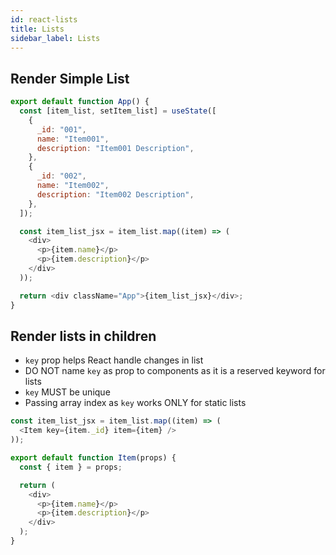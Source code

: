 ```yaml
---
id: react-lists
title: Lists
sidebar_label: Lists
---
```


## Render Simple List

```js filename="App.js"
export default function App() {
  const [item_list, setItem_list] = useState([
    {
      _id: "001",
      name: "Item001",
      description: "Item001 Description",
    },
    {
      _id: "002",
      name: "Item002",
      description: "Item002 Description",
    },
  ]);

  const item_list_jsx = item_list.map((item) => (
    <div>
      <p>{item.name}</p>
      <p>{item.description}</p>
    </div>
  ));

  return <div className="App">{item_list_jsx}</div>;
}
```

## Render lists in children

- `key` prop helps React handle changes in list
- DO NOT name `key` as prop to components as it is a reserved keyword for lists
- `key` MUST be unique
- Passing array index as `key` works ONLY for static lists

```js filename="App.js"
const item_list_jsx = item_list.map((item) => (
  <Item key={item._id} item={item} />
));
```

```js filename="Item.js"
export default function Item(props) {
  const { item } = props;

  return (
    <div>
      <p>{item.name}</p>
      <p>{item.description}</p>
    </div>
  );
}
```
